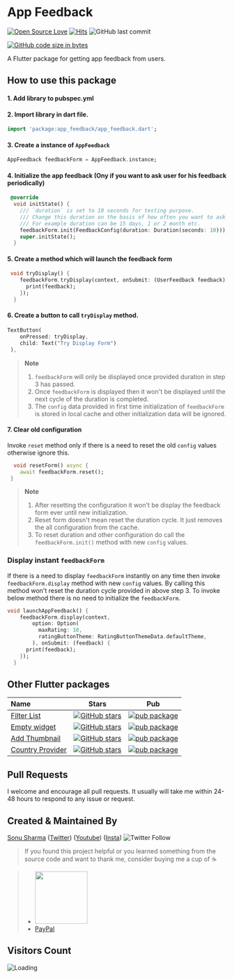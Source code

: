 # App Feedback

[![Open Source Love](https://badges.frapsoft.com/os/v2/open-source.svg?v=103)](https://github.com/TheAlphamerc/app_feedback)
[![Hits](https://hits.seeyoufarm.com/api/count/incr/badge.svg?url=https%3A%2F%2Fgithub.com%2FTheAlphamerc%2Fapp_feedback&count_bg=%2379C83D&title_bg=%23555555&icon=&icon_color=%23E7E7E7&title=hits&edge_flat=false)](https://hits.seeyoufarm.com)
![GitHub last commit](https://img.shields.io/github/last-commit/TheAlphamerc/app_feedback)

[![GitHub code size in bytes](https://img.shields.io/github/languages/code-size/TheAlphamerc/app_feedback.svg)](https://github.com/TheAlphamerc/app_feedback)

A Flutter package for getting app feedback from users.

## How to use this package

#### 1. Add library to pubspec.yml

#### 2. Import library in dart file.

```dart
import 'package:app_feedback/app_feedback.dart';
```

#### 3. Create a instance of `AppFeedback`

```dart
AppFeedback feedbackForm = AppFeedback.instance;
```

#### 4. Initialize the app feedback (Ony if you want to ask user for his feedback periodically)

```dart
 @override
  void initState() {
    /// `duration` is set to 10 seconds for testing purpose.
    /// Change this duration on the basis of how often you want to ask user for his feedback.
    /// For example duration can be 15 days, 1 or 2 month etc.
    feedbackForm.init(FeedbackConfig(duration: Duration(seconds: 10)));
    super.initState();
  }
```

#### 5. Create a method which will launch the feedback form

```dart
 void tryDisplay() {
    feedbackForm.tryDisplay(context, onSubmit: (UserFeedback feedback) {
      print(feedback);
    });
  }
```

#### 6. Create a button to call `tryDisplay` method.

```dart
TextButton(
    onPressed: tryDisplay,
    child: Text("Try Display Form")
 ),
```

> **Note**
>
> 1. `feedbackForm` will only be displayed once provided duration in step 3 has passed.
> 2. Once `feedbackForm` is displayed then it won't be displayed until the next cycle of the duration is completed.
> 3. The `config` data provided in first time initialization of `feedbackForm` is stored in local cache and other initialization data will be ignored.

#### 7. Clear old configuration

Invoke `reset` method only if there is a need to reset the old `config` values otherwise ignore this.

```dart
  void resetForm() async {
    await feedbackForm.reset();
 }

```

> **Note**
>
> 1. After resetting the configuration it won't be display the feedback form ever until new initialization.
> 2. Reset form doesn't mean reset the duration cycle. It just removes the all configuration from the cache.
> 3. To reset duration and other configuration do call the `feedbackForm.init()` method with new `config` values.

### Display instant `feedbackForm`

If there is a need to display `feedbackForm` instantly on any time then invoke `feedbackForm.display` method with new `config` values.
By calling this method won't reset the duration cycle provided in above step 3.
To invoke below method there is no need to initialize the `feedbackForm`.

```dart
void launchAppFeedback() {
    feedbackForm.display(context,
        option: Option(
          maxRating: 10,
          ratingButtonTheme: RatingButtonThemeData.defaultTheme,
        ), onSubmit: (feedback) {
      print(feedback);
    });
  }
```

## Other Flutter packages

| Name                                                                          | Stars                                                                                                                                                                                                          | Pub                                                                                                                   |
| :---------------------------------------------------------------------------- | -------------------------------------------------------------------------------------------------------------------------------------------------------------------------------------------------------------- | --------------------------------------------------------------------------------------------------------------------- |
| [Filter List](https://github.com/TheAlphamerc/flutter_plugin_filter_list)     | [![GitHub stars](https://img.shields.io/github/stars/Thealphamerc/flutter_plugin_filter_list?style=social)](https://github.com/login?return_to=https://github.com/TheAlphamerc/flutter_plugin_filter_list)     | [![pub package](https://img.shields.io/pub/v/empty_widget?color=blue)](https://pub.dev/packages/filter_list)          |
| [Empty widget](https://github.com/TheAlphamerc/empty_widget)                  | [![GitHub stars](https://img.shields.io/github/stars/Thealphamerc/empty_widget?style=social)](https://github.com/login?return_to=https://github.com/TheAlphamerc/empty_widget)                                 | [![pub package](https://img.shields.io/pub/v/empty_widget?color=blue)](https://pub.dev/packages/empty_widget)         |
| [Add Thumbnail](https://github.com/TheAlphamerc/flutter_plugin_add_thumbnail) | [![GitHub stars](https://img.shields.io/github/stars/Thealphamerc/flutter_plugin_add_thumbnail?style=social)](https://github.com/login?return_to=https://github.com/TheAlphamerc/flutter_plugin_add_thumbnail) | [![pub package](https://img.shields.io/pub/v/add_thumbnail?color=blue)](https://pub.dev/packages/add_thumbnail)       |
| [Country Provider](https://github.com/TheAlphamerc/country_provider)          | [![GitHub stars](https://img.shields.io/github/stars/Thealphamerc/country_provider?style=social)](https://github.com/login?return_to=https://github.com/TheAlphamerc/country_provider)                         | [![pub package](https://img.shields.io/pub/v/country_provider?color=blue)](https://pub.dev/packages/country_provider) |

## Pull Requests

I welcome and encourage all pull requests. It usually will take me within 24-48 hours to respond to any issue or request.

## Created & Maintained By

[Sonu Sharma](https://github.com/TheAlphamerc) ([Twitter](https://www.twitter.com/TheAlphamerc)) ([Youtube](https://www.youtube.com/user/sonusharma045sonu/))
([Insta](https://www.instagram.com/_sonu_sharma__)) ![Twitter Follow](https://img.shields.io/twitter/follow/thealphamerc?style=social)

> If you found this project helpful or you learned something from the source code and want to thank me, consider buying me a cup of :coffee:

> - <a href="https://www.buymeacoffee.com/thealphamerc"><img src="https://cdn.buymeacoffee.com/buttons/v2/default-yellow.png" width="120"></a>
> - [PayPal](https://www.paypal.me/TheAlphamerc/)

## Visitors Count

<img align="left" src = "https://profile-counter.glitch.me/app_feedback/count.svg" alt ="Loading">
